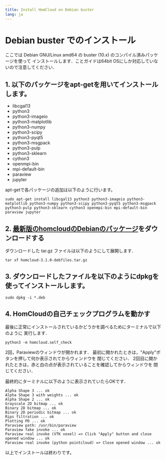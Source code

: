 ```yaml
---
title: Install HomCloud on Debian buster
lang: ja
---
```


# Debian buster でのインストール

ここでは Debian GNU/Linux amd64 の buster (10.x) のコンパイル済みパッケージを使って
インストールします．ことガイドは64bit OSにしか対応していないので注意してください．

## 1. 以下のパッケージをapt-getを用いてインストールします。

* libcgal13
* python3
* python3-imageio
* python3-matplotlib
* python3-numpy
* python3-scipy
* python3-pyqt5
* python3-msgpack
* python3-pulp
* python3-sklearn
* cython3
* openmpi-bin
* mpi-default-bin
* paraview
* jupyter

apt-getで各パッケージの追加は以下のように行います。

    sudo apt-get install libcgal13 python3 python3-imageio python3-matplotlib python3-numpy python3-scipy python3-pyqt5 python3-msgpack python3-pulp python3-sklearn cython3 openmpi-bin mpi-default-bin paraview jupyter

		
## 2. [最新版のhomcloudのDebianのパッケージ](/index.html#download)をダウンロードする

ダウンロードした tar.gz ファイルは以下のようにして展開します．

    tar xf homcloud-3.1.0-debfiles.tar.gz


## 3. ダウンロードしたファイルを以下のようにdpkgを使ってインストールします。

    sudo dpkg -i *.deb

## 4. HomCloudの自己チェックプログラムを動かす

最後に正常にインストールされているかどうかを調べるためにターミナルで以下のように
実行します．

    python3 -m homcloud.self_check

2回，Paraviewのウィンドウが開かれます．
最初に開かれたときは，"Apply"ボタンを押して何か表示されてからウィンドウを
閉じてください．
2回目に開かれたときは，赤と白の点が表示されていることを確認してからウィンドウを
閉じてください．

最終的にターミナルに以下のように表示されていたらOKです．

    Alpha Shape 3 ... ok
    Alpha Shape 3 with weights ... ok
    Alpha Shape 2 ... ok
    Grayscale 2D bitmap ... ok
    Binary 2D bitmap ... ok
    Binary 2D periodic bitmap ... ok
    Rips filtration ... ok
    Plotting PD ... ok
    Paraview path: /usr/bin/paraview
    Paraview fake invoke ... ok
    Paraview real invoke (VTK voxel) => Click "Apply" button and close opened window ... ok
    Paraview real invoke (python pointcloud) => Close opened window ... ok

以上でインストールは終わりです。
